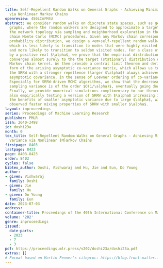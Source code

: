 ```yaml
---
title: Self-Repellent Random Walks on General Graphs - Achieving Minimal Sampling Variance
  via Nonlinear Markov Chains
openreview: 450iImFM4U
abstract: We consider random walks on discrete state spaces, such as general undirected
  graphs, where the random walkers are designed to approximate a target quantity over
  the network topology via sampling and neighborhood exploration in the form of Markov
  chain Monte Carlo (MCMC) procedures. Given any Markov chain corresponding to a target
  probability distribution, we design a <em>self-repellent random walk</em> (SRRW)
  which is less likely to transition to nodes that were highly visited in the past,
  and more likely to transition to seldom visited nodes. For a class of SRRWs parameterized
  by a positive real $\alpha$, we prove that the empirical distribution of the process
  converges almost surely to the the target (stationary) distribution of the underlying
  Markov chain kernel. We then provide a central limit theorem and derive the exact
  form of the arising asymptotic co-variance matrix, which allows us to show that
  the SRRW with a stronger repellence (larger $\alpha$) always achieves a smaller
  asymptotic covariance, in the sense of Loewner ordering of co-variance matrices.
  Especially for SRRW-driven MCMC algorithms, we show that the decrease in the asymptotic
  sampling variance is of the order $O(1/\alpha)$, eventually going down to zero.
  Finally, we provide numerical simulations complimentary to our theoretical results,
  also empirically testing a version of SRRW with $\alpha$ increasing in time to combine
  the benefits of smaller asymptotic variance due to large $\alpha$, with empirically
  observed faster mixing properties of SRRW with smaller $\alpha$.
layout: inproceedings
series: Proceedings of Machine Learning Research
publisher: PMLR
issn: 2640-3498
id: doshi23a
month: 0
tex_title: Self-Repellent Random Walks on General Graphs - Achieving Minimal Sampling
  Variance via Nonlinear {M}arkov Chains
firstpage: 8403
lastpage: 8423
page: 8403-8423
order: 8403
cycles: false
bibtex_author: Doshi, Vishwaraj and Hu, Jie and Eun, Do Young
author:
- given: Vishwaraj
  family: Doshi
- given: Jie
  family: Hu
- given: Do Young
  family: Eun
date: 2023-07-03
address: 
container-title: Proceedings of the 40th International Conference on Machine Learning
volume: '202'
genre: inproceedings
issued:
  date-parts:
  - 2023
  - 7
  - 3
pdf: https://proceedings.mlr.press/v202/doshi23a/doshi23a.pdf
extras: []
# Format based on Martin Fenner's citeproc: https://blog.front-matter.io/posts/citeproc-yaml-for-bibliographies/
---
```

